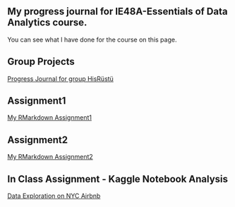 ## My progress journal for IE48A-Essentials of Data Analytics course.

You can see what I have done for the course on this page. 

## Group Projects
[Progress Journal for group HisRüstü](https://pjournal.github.io/boun01g-hisrustu/) 

## Assignment1
[My RMarkdown Assignment1](https://pjournal.github.io/boun01-berkayzuhre/Homework0/RMarkdownHomework.html) 

## Assignment2
[My RMarkdown Assignment2](https://pjournal.github.io/boun01-berkayzuhre/Assignment2/Homework2.html)

## In Class Assignment - Kaggle Notebook Analysis
[Data Exploration on NYC Airbnb](https://pjournal.github.io/boun01-berkayzuhre/InclassExercise.html) 
